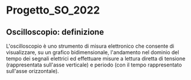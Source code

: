 # Progetto_SO_2022
## Oscilloscopio: definizione
L'oscilloscopio è uno strumento di misura elettronico che consente di visualizzare, su un grafico bidimensionale, l'andamento nel dominio del tempo dei segnali elettrici ed effettuare misure a lettura diretta di tensione (rappresentata sull'asse verticale) e periodo (con il tempo rappresentato sull'asse orizzontale). 


